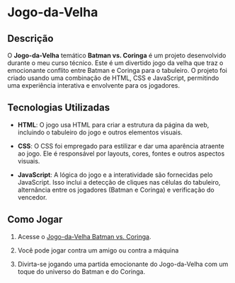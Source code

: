 # Jogo-da-Velha

## Descrição

O **Jogo-da-Velha** temático **Batman vs. Coringa** é um projeto desenvolvido durante o meu curso técnico. Este é um divertido jogo da velha que traz o emocionante conflito entre Batman e Coringa para o tabuleiro. O projeto foi criado usando uma combinação de HTML, CSS e JavaScript, permitindo uma experiência interativa e envolvente para os jogadores.

## Tecnologias Utilizadas

- **HTML**: O jogo usa HTML para criar a estrutura da página da web, incluindo o tabuleiro do jogo e outros elementos visuais.

- **CSS**: O CSS foi empregado para estilizar e dar uma aparência atraente ao jogo. Ele é responsável por layouts, cores, fontes e outros aspectos visuais.

- **JavaScript**: A lógica do jogo e a interatividade são fornecidas pelo JavaScript. Isso inclui a detecção de cliques nas células do tabuleiro, alternância entre os jogadores (Batman e Coringa) e verificação do vencedor.

## Como Jogar

1. Acesse o [Jogo-da-Velha Batman vs. Coringa](https://jogo-da-velha-seven-navy.vercel.app/).

2. Você pode jogar contra um amigo ou contra a máquina

3. Divirta-se jogando uma partida emocionante do Jogo-da-Velha com um toque do universo do Batman e do Coringa.



